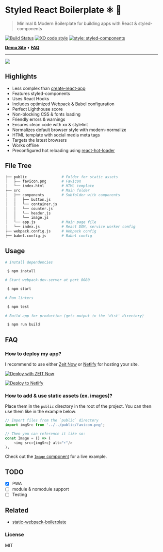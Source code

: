 # Styled React Boilerplate ⚛️ 💅

> Minimal & Modern Boilerplate for building apps with React & styled-components

[![Build Status](https://travis-ci.org/xxczaki/styled-react-boilerplate.svg?branch=master)](https://travis-ci.org/xxczaki/styled-react-boilerplate)
[![XO code style](https://img.shields.io/badge/code_style-XO-5ed9c7.svg)](https://github.com/xojs/xo)
[![style: styled-components](https://img.shields.io/badge/style-%F0%9F%92%85%20styled--components-orange.svg?colorB=daa357&colorA=db748e)](https://github.com/styled-components/styled-components)

[**Demo Site**](https://styled-react-boilerplate.now.sh) •
[**FAQ**](#faq)

---

![](https://lighthouse.now.sh/?perf=100&pwa=100&a11y=100&bp=100&seo=100)

## Highlights
- Less complex than [create-react-app](https://github.com/facebook/create-react-app)
- Features styled-components
- Uses React Hooks
- Includes optimized Webpack & Babel configuration
- Perfect Lighthouse score
- Non-blocking CSS & fonts loading
- Friendly errors & warnings
- Ensures clean code with xo & stylelint
- Normalizes default browser style with modern-normalize
- HTML template with social media meta tags
- Targets the latest browsers
- Works offline
- Preconfigured hot reloading using [react-hot-loader](https://github.com/gaearon/react-hot-loader)

## File Tree
```bash
├── public                # Folder for static assets
│   ├── favicon.png       # Favicon
│   └── index.html        # HTML template
├── src                   # Main folder
│   ├── components        # Subfolder with components
│   │   ├── button.js
│   │   └── container.js
│   │   └── counter.js
│   │   └── header.js
│   │   └── image.js 
│   └── app.js            # Main page file
│   └── index.js          # React DOM, service worker config
├── webpack.config.js     # Webpack config
├── babel.config.js       # Babel config
```

## Usage
```bash
# Install dependencies

 $ npm install
 
# Start webpack-dev-server at port 8080

 $ npm start
 
# Run linters

 $ npm test
 
# Build app for production (gets output in the 'dist' directory)

 $ npm run build
```

## FAQ

### How to deploy my app?

I recommend to use either [Zeit Now](https://now.sh) or [Netlify](https://netlify.com) for hosting your site.

[![Deploy with ZEIT Now](https://zeit.co/button)](https://zeit.co/new/project?template=https://github.com/xxczaki/styled-react-boilerplate)

[![Deploy to Netlify](https://www.netlify.com/img/deploy/button.svg)](https://app.netlify.com/start/deploy?repository=https://github.com/xxczaki/styled-react-boilerplate)

### How to add & use static assets (ex. images)?

Place them in the `public` directory in the root of the project. You can then use them like in the example below:

```js
// Import files from the `public` directory
import imgSrc from '../../public/favicon.png';

// Then you can reference it like so:
const Image = () => (
	<img src={imgSrc} alt="⚡"/>
);
```

Check out the [`Image` component](src/components/image.js) for a live example.

## TODO
- [x] PWA
- [ ] module & nomodule support
- [ ] Testing

## Related

- [static-webpack-boilerplate](https://github.com/xxczaki/static-webpack-boilerplate)

### License

MIT

